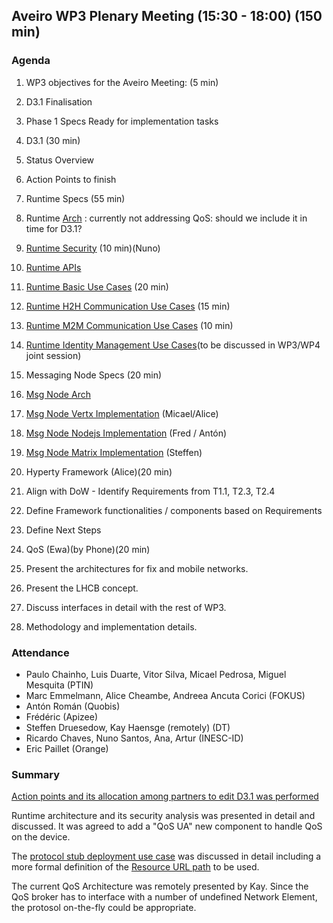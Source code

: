 ## Aveiro WP3 Plenary Meeting (15:30 - 18:00) (150 min)

### Agenda

1. WP3 objectives for the Aveiro Meeting: (5 min)
  1. D3.1 Finalisation
  2. Phase 1 Specs Ready for implementation tasks
2. D3.1 (30 min)
  1. Status Overview
  2. Action Points to finish
3. Runtime Specs (55 min)
  1. Runtime [Arch](../specs/runtime/runtime-architecture.md) : currently not addressing QoS: should we include it in time for D3.1?
  2. [Runtime Security](../specs/runtime/securityanalysis.md) (10 min)(Nuno)
  3. [Runtime APIs](../specs/runtime/runtime-apis.md) 
  4. [Runtime Basic Use Cases](../specs/runtime/dynamic-view/basics/readme.md) (20 min)
  5. [Runtime H2H Communication Use Cases](../specs/runtime/h2h-communication/basics/readme.md) (15 min)
  6. [Runtime M2M Communication Use Cases](../specs/runtime/m2m-communication/basics/readme.md) (10 min)
  7. [Runtime Identity Management Use Cases](../specs/runtime/m2m-communication/identity-management/readme.md)(to be discussed in WP3/WP4 joint session)
4. Messaging Node Specs (20 min)
  1. [Msg Node Arch](../specs/msg-node/msg-node-architecture.md) 
  2. [Msg Node Vertx Implementation](../specs/msg-node/vertx_specs.md) (Micael/Alice)
  3. [Msg Node Nodejs Implementation](../specs/msg-node/nodejs_specs.md) (Fred / Antón)
  4. [Msg Node Matrix Implementation](../specs/msg-node/matrix_specs.md) (Steffen)
5. Hyperty Framework (Alice)(20 min)
  1. Align with DoW - Identify Requirements from T1.1, T2.3, T2.4 
  2. Define Framework functionalities / components based on Requirements
  3. Define Next Steps

7. QoS (Ewa)(by Phone)(20 min)
  1. Present the architectures for fix and mobile networks.
  2. Present the LHCB concept.
  3. Discuss interfaces in detail with the rest of WP3.
  4. Methodology and implementation details.


### Attendance

* Paulo Chainho, Luis Duarte, Vitor Silva, Micael Pedrosa, Miguel Mesquita (PTIN)
* Marc Emmelmann, Alice Cheambe, Andreea Ancuta Corici (FOKUS)
* Antón Román (Quobis)
* Frédéric (Apizee)
* Steffen Druesedow, Kay Haensge (remotely) (DT)
* Ricardo Chaves, Nuno Santos, Ana, Artur (INESC-ID)
* Eric Paillet (Orange)

### Summary

[Action points and its allocation among partners to edit D3.1 was performed](https://github.com/reTHINK-project/core-framework/labels/D3.1)

Runtime architecture and its security analysis was presented in detail and discussed. It was agreed to add a "QoS UA" new component to handle QoS on the device.

The [protocol stub deployment use case](https://github.com/reTHINK-project/core-framework/blob/master/docs/specs/runtime/dynamic-view/basics/deploy-protostub.md) was discussed in detail including a more formal definition of the [Resource URL path](https://github.com/reTHINK-project/architecture/blob/master/docs/interface-design/resource-path.md) to be used.

The current QoS Architecture was remotely presented by Kay. Since the QoS broker has to interface with a number of undefined Network Element, the protosol on-the-fly could be appropriate.
